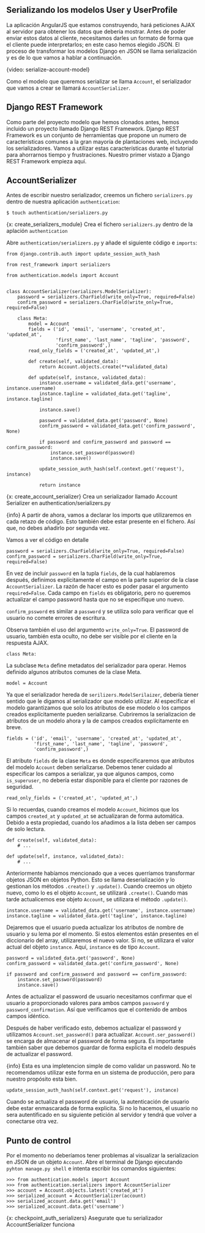 ## Serializando los modelos User y UserProfile
La aplicación AngularJS que estamos construyendo, hará peticiones AJAX al servidor para obtener los datos que debería mostrar. Antes de poder enviar estos datos al cliente, necesitamos darles un formato de forma que el cliente puede interpretarlos; en este caso hemos elegido JSON. El proceso de transformar los modelos Django en JSON se llama serialización y es de lo que vamos a hablar a continuación.

{video: serialize-account-model}

Como el modelo que queremos serializar se llama `Account`, el serializador que vamos a crear se llamará `AccountSerializer`.

## Django REST Framework
Como parte del proyecto modelo que hemos clonados antes, hemos incluido un proyecto llamado Django REST Framework. Django REST Framework es un conjunto de herramientas que propone un numero de características comunes a la gran mayoría de plantaciones web, incluyendo los serializadores. Vamos a utilizar estas características durante el tutorial para ahorrarnos tiempo y frustraciones. Nuestro primer vistazo a Django REST Framework empieza aquí.

## AccountSerializer
Antes de escribir nuestro serializador, creemos un fichero `serializers.py` dentro de nuestra aplicación `authentication`:

    $ touch authentication/serializers.py

{x: create_serializers_module}
Crea el fichero `serializers.py` dentro de la aplación `authentication`

Abre `authentication/serializers.py` y añade el siguiente código e `imports`:

    from django.contrib.auth import update_session_auth_hash

    from rest_framework import serializers

    from authentication.models import Account

    
    class AccountSerializer(serializers.ModelSerializer):
        password = serializers.CharField(write_only=True, required=False)
        confirm_password = serializers.CharField(write_only=True, required=False)

        class Meta:
            model = Account
            fields = ('id', 'email', 'username', 'created_at', 'updated_at',
                      'first_name', 'last_name', 'tagline', 'password',
                      'confirm_password',)
            read_only_fields = ('created_at', 'updated_at',)

            def create(self, validated_data):
                return Account.objects.create(**validated_data)

            def update(self, instance, validated_data):
                instance.username = validated_data.get('username', instance.username)
                instance.tagline = validated_data.get('tagline', instance.tagline)

                instance.save()

                password = validated_data.get('password', None)
                confirm_password = validated_data.get('confirm_password', None)

                if password and confirm_password and password == confirm_password:
                    instance.set_password(password)
                    instance.save()

                update_session_auth_hash(self.context.get('request'), instance)

                return instance

{x: create_account_serializer}
Crea un serializador llamado Account Serializer en authentication/serializers.py

{info}
A partir de ahora, vamos a declarar los imports que utilizaremos en cada retazo de código. Esto también debe estar presente en el fichero. Así que, no debes añadirlo por segunda vez.

Vamos a ver el código en detalle

    password = serializers.CharField(write_only=True, required=False)
    confirm_password = serializers.CharField(write_only=True, required=False)

En vez de incluir `password` en la tupla `fields`, de la cual hablaremos después, definimos explícitamente el campo en la parte superior de la clase `AccountSerializer`. La razón de hacer esto es poder pasar el argumento `required=False`. Cada campo en `fields` es obligatorio, pero no queremos actualizar el campo password hasta que no se especifique uno nuevo.

`confirm_pssword` es similar a `password` y se utiliza solo para verificar que el usuario no comete errores de escritura.

Observa también el uso del argumento `write_only=True`. El password de usuario, también esta oculto, no debe ser visible por el cliente en la respuesta AJAX.

    class Meta:

La subclase `Meta` define metadatos del serializador para operar. Hemos definido algunos atributos comunes de la clase Meta.

    model = Account

Ya que el serializador hereda de `serilizers.ModelSerilaizer`, debería tiener sentido que le digamos al serializador que modelo utilizar. Al especificar el modelo garantizamos que solo los atributos de ese modelo o los campos creados explícitamente pueden serializarse. Cubriremos la serializacion de atributos de un modelo ahora y la de campos creados explícitamente en breve.

    fields = ('id', 'email', 'username', 'created_at', 'updated_at',
              'first_name', 'last_name', 'tagline', 'password',
              'confirm_password',)

El atributo `fields` de la clase `Meta` es donde especificaremos que atributos del modelo `Account` deben serializarse. Debemos tener cuidado al especificar los campos a serializar, ya que algunos campos, como `is_superuser`, no debería estar disponible para el cliente por razones de seguridad.

    read_only_fields = ('created_at', 'updated_at',)

Si lo recuerdas, cuando creamos el modelo `Account`, hicimos que los campos `created_at` y `updated_at` se actualizaran de forma automática. Debido a esta propiedad, cuando los añadimos a la lista deben ser campos de solo lectura.

    def create(self, validated_data):
        # ...

    def update(self, instance, validated_data):
        # ...

Anteriormente habíamos mencionado que a veces querríamos transformar objetos JSON en objetos Python. Esto se llama deserialización y lo gestionan los métodos `.create()` y `.update()`. Cuando creemos un objeto nuevo, como lo es el objeto `Account`, se utilizará `.create()`. Cuando mas tarde actualicemos ese objeto `Account`, se utilizara el método `.update()`.

    instance.username = validated_data.get('username', instance.username)
    instance.tagline = validated_data.get('tagline', instance.tagline)

Dejaremos que el usuario pueda actualizar los atributos de nombre de usuario y su lema por el momento. Si estos elementos están presentes en el diccionario del array, utilizaremos el nuevo valor. Si no, se utilizara el valor actual del objeto `instance`. Aquí, `instance` es de tipo `Account`.

    password = validated_data.get('password', None)
    confirm_password = validated_data.get('confirm_password', None)

    if password and confirm_password and password == confirm_password:
        instance.set_password(password)
        instance.save()

Antes de actualizar el password de usuario necesitamos confirmar que el usuario a proporcionado valores para ambos campos `password` y `password_confirmation`. Así que verificamos que el contenido de ambos campos idéntico.

Después de haber verificado esto, debemos actualizar el password y utilizamos `Account.set_password()` para actualizar. `Account.ser_password()` se encarga de almacenar el password de forma segura. Es importante también saber que debemos guardar de forma explicita el modelo después de actualizar el password.

{info}
Esta es una impletencion simple de como validar un password. No te recomendamos utilizar este forma en un sistema de producción, pero para nuestro propósito esta bien.

    update_session_auth_hash(self.context.get('request'), instance)

Cuando se actualiza el password de usuario, la autenticación de usuario debe estar enmascarada de forma explicita. Si no lo hacemos, el usuario no sera autentificado en su siguiente petición al servidor y tendrá que volver a conectarse otra vez.

## Punto de control
Por el momento no deberíamos tener problemas al visualizar la serializacion en JSON de un objeto `Account`. Abre el terminal de Django ejecutando `pyhton manage.py shell` e intenta escribir los comandos siguientes:

    >>> from authentication.models import Account
    >>> from authentication.serializers import AccountSerializer
    >>> account = Account.objects.latest('created_at')
    >>> serialized_account = AccountSerializer(account)
    >>> serialized_account.data.get('email')
    >>> serialized_account.data.get('username')

{x: checkpoint_auth_serializers}
Asegurate que tu serializador AccountSerializer funciona
